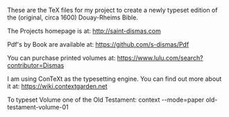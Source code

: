 
These are the TeX files for my project to create a newly typeset
edition of the (original, circa 1600) Douay-Rheims Bible.

The Projects homepage is at:
http://saint-dismas.com

Pdf's by Book are available at:
https://github.com/s-dismas/Pdf

You can purchase printed volumes at:
https://www.lulu.com/search?contributor=Dismas

I am using ConTeXt as the typesetting engine. You can find out more
about it at:
https://wiki.contextgarden.net

To typeset Volume one of the Old Testament:
context --mode=paper old-testament-volume-01